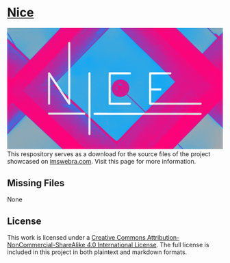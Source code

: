 # [Nice](http://www.imswebra.com/projects/nice/)
![](Nice.png)
This respository serves as a download for the source files of the project showcased on [imswebra.com](http://www.imswebra.com/projects/nice/). Visit this page for more information.

## Missing Files
None

## License
This work is licensed under a [Creative Commons Attribution-NonCommercial-ShareAlike 4.0 International License](https://creativecommons.org/licenses/by-nc-sa/4.0/). The full license is included in this project in both plaintext and markdown formats.
